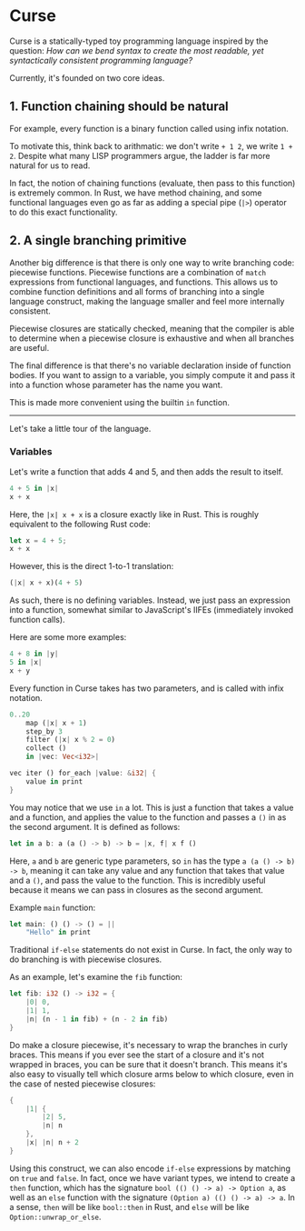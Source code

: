 # Curse

Curse is a statically-typed toy programming language inspired by the question: _How can we bend syntax to create the most readable, yet syntactically consistent programming language?_

Currently, it's founded on two core ideas.

## 1. Function chaining should be natural

For example, every function is a binary function called using infix notation.

To motivate this, think back to arithmatic: we don't write `+ 1 2`, we write `1 + 2`.
Despite what many LISP programmers argue, the ladder is far more natural for us to read.

In fact, the notion of chaining functions (evaluate, then pass to this function) is extremely common.
In Rust, we have method chaining, and some functional languages even go as far as adding a special pipe (`|>`) operator to do this exact functionality.

## 2. A single branching primitive

Another big difference is that there is only one way to write branching code: piecewise functions.
Piecewise functions are a combination of `match` expressions from functional languages, and functions.
This allows us to combine function definitions and all forms of branching into a single language construct, making the language smaller and feel more internally consistent.

Piecewise closures are statically checked, meaning that the compiler is able to determine when a piecewise closure is exhaustive and when all branches are useful.

The final difference is that there's no variable declaration inside of function bodies.
If you want to assign to a variable, you simply compute it and pass it into a function whose parameter has the name you want.

This is made more convenient using the builtin `in` function.

___

Let's take a little tour of the language.

### Variables

Let's write a function that adds 4 and 5, and then adds the result to itself.

```rust
4 + 5 in |x|
x + x
```

Here, the `|x| x + x` is a closure exactly like in Rust.
This is roughly equivalent to the following Rust code:

```rust
let x = 4 + 5;
x + x
```

However, this is the direct 1-to-1 translation:

```rust
(|x| x + x)(4 + 5)
```

As such, there is no defining variables.
Instead, we just pass an expression into a function, somewhat similar to JavaScript's IIFEs (immediately invoked function calls).

Here are some more examples:
```rust
4 + 8 in |y|
5 in |x|
x + y
```

Every function in Curse takes has two parameters, and is called with infix notation.
```rust
0..20
    map (|x| x + 1)
    step_by 3
    filter (|x| x % 2 = 0)
    collect ()
    in |vec: Vec<i32>|

vec iter () for_each |value: &i32| {
    value in print
}
```

You may notice that we use `in` a lot.
This is just a function that takes a value and a function, and applies the value to the function and passes a `()` in as the second argument.
It is defined as follows:
```rust
let in a b: a (a () -> b) -> b = |x, f| x f ()
```

Here, `a` and `b` are generic type parameters, so `in` has the type `a (a () -> b) -> b`, meaning it can take any value and any function that takes that value and a `()`, and pass the value to the function.
This is incredibly useful because it means we can pass in closures as the second argument.

Example `main` function:
```rust
let main: () () -> () = ||
    "Hello" in print
```

Traditional `if-else` statements do not exist in Curse.
In fact, the only way to do branching is with piecewise closures.

As an example, let's examine the `fib` function:
```rust
let fib: i32 () -> i32 = {
    |0| 0,
    |1| 1,
    |n| (n - 1 in fib) + (n - 2 in fib)
}
```

Do make a closure piecewise, it's necessary to wrap the branches in curly braces.
This means if you ever see the start of a closure and it's not wrapped in braces, you can be sure that it doesn't branch.
This means it's also easy to visually tell which closure arms below to which closure, even in the case of nested piecewise closures:

```rust
{
    |1| {
        |2| 5,
        |n| n
    },
    |x| |n| n + 2
}
```

Using this construct, we can also encode `if-else` expressions by matching on `true` and `false`.
In fact, once we have variant types, we intend to create a `then` function, which has the signature `bool (() () -> a) -> Option a`, as well as an `else` function with the signature `(Option a) (() () -> a) -> a`.
In a sense, `then` will be like `bool::then` in Rust, and `else` will be like `Option::unwrap_or_else`.

